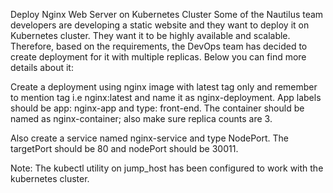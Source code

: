 Deploy Nginx Web Server on Kubernetes Cluster
Some of the Nautilus team developers are developing a static website and they want to deploy it on Kubernetes cluster. They want it to be highly available and scalable. Therefore, based on the requirements, the DevOps team has decided to create deployment for it with multiple replicas. Below you can find more details about it:

Create a deployment using nginx image with latest tag only and remember to mention tag i.e nginx:latest and name it as nginx-deployment. App labels should be app: nginx-app and type: front-end. The container should be named as nginx-container; also make sure replica counts are 3.

Also create a service named nginx-service and type NodePort. The targetPort should be 80 and nodePort should be 30011.

Note: The kubectl utility on jump_host has been configured to work with the kubernetes cluster.